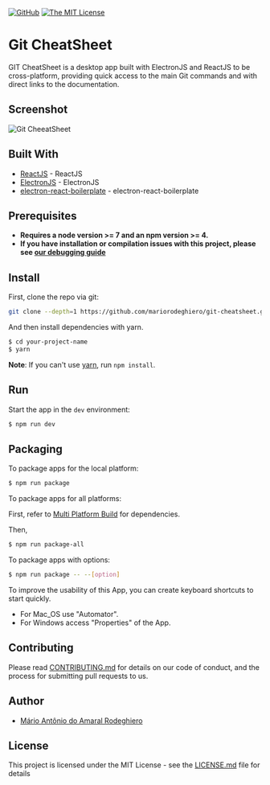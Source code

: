 [![GitHub](https://img.shields.io/github/tag/mariorodeghiero/git-cheatsheet.svg?style=flat-square)](https://github.com/mariorodeghiero/git-cheatsheet/tags)
[![The MIT License](https://img.shields.io/badge/license-MIT-orange.svg?style=flat-square)](http://opensource.org/licenses/MIT)

# Git CheatSheet

GIT CheatSheet is a desktop app built with ElectronJS and ReactJS to be cross-platform, providing quick access to the main Git commands and with direct links to the documentation.

## Screenshot

![Git CheeatSheet](https://user-images.githubusercontent.com/24671133/43362218-2a5a0480-92bb-11e8-9c7c-76b72e067958.gif)

<!-- **Note!!** You can download the App for Mac and Windows in [Git CheatSheet](https://mariorodeghiero.com/git-cheatsheet/). -->

## Built With

* [ReactJS](https://reactjs.org) - ReactJS
* [ElectronJS](https://electronjs.org) - ElectronJS
* [electron-react-boilerplate](https://github.com/chentsulin/electron-react-boilerplate) - electron-react-boilerplate

## Prerequisites

* **Requires a node version >= 7 and an npm version >= 4.**
* **If you have installation or compilation issues with this project, please see [our debugging guide](https://github.com/mariorodeghiero/git-cheatsheet/issues/2)**

## Install

First, clone the repo via git:

```bash
git clone --depth=1 https://github.com/mariorodeghiero/git-cheatsheet.git your-project-name
```

And then install dependencies with yarn.

```bash
$ cd your-project-name
$ yarn
```

**Note**: If you can't use [yarn](https://github.com/yarnpkg/yarn), run `npm install`.

## Run

Start the app in the `dev` environment:

```bash
$ npm run dev
```

## Packaging

To package apps for the local platform:

```bash
$ npm run package
```

To package apps for all platforms:

First, refer to [Multi Platform Build](https://www.electron.build/multi-platform-build) for dependencies.

Then,

```bash
$ npm run package-all
```

To package apps with options:

```bash
$ npm run package -- --[option]
```

To improve the usability of this App, you can create keyboard shortcuts to start quickly.

* For Mac_OS use "Automator".
* For Windows access "Properties" of the App.

## Contributing

Please read [CONTRIBUTING.md](CONTRIBUTING.md) for details on our code of conduct, and the process for submitting pull requests to us.

## Author

* [Mário Antônio do Amaral Rodeghiero](https://github.com/mariorodeghiero)

## License

This project is licensed under the MIT License - see the [LICENSE.md](LICENSE.md) file for details
